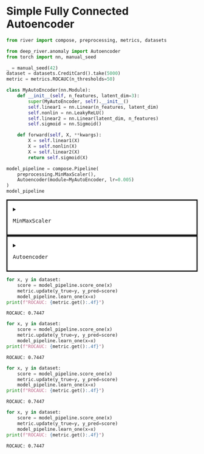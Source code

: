 # Simple Fully Connected Autoencoder


```python
from river import compose, preprocessing, metrics, datasets

from deep_river.anomaly import Autoencoder
from torch import nn, manual_seed
```


```python
_ = manual_seed(42)
dataset = datasets.CreditCard().take(5000)
metric = metrics.ROCAUC(n_thresholds=50)

class MyAutoEncoder(nn.Module):
    def __init__(self, n_features, latent_dim=3):
        super(MyAutoEncoder, self).__init__()
        self.linear1 = nn.Linear(n_features, latent_dim)
        self.nonlin = nn.LeakyReLU()
        self.linear2 = nn.Linear(latent_dim, n_features)
        self.sigmoid = nn.Sigmoid()

    def forward(self, X, **kwargs):
        X = self.linear1(X)
        X = self.nonlin(X)
        X = self.linear2(X)
        return self.sigmoid(X)

model_pipeline = compose.Pipeline(
    preprocessing.MinMaxScaler(),
    Autoencoder(module=MyAutoEncoder, lr=0.005)
)
model_pipeline
```




<div><div class="river-component river-pipeline"><details class="river-component river-estimator"><summary class="river-summary"><pre class="river-estimator-name">MinMaxScaler</pre></summary><code class="river-estimator-params">()

</code></details><details class="river-component river-estimator"><summary class="river-summary"><pre class="river-estimator-name">Autoencoder</pre></summary><code class="river-estimator-params">(
  module=None
  loss_fn="mse_loss"
  optimizer_fn=&lt;class 'torch.optim.sgd.SGD'&gt;
  lr=0.005
  device="cpu"
  seed=42
)

</code></details></div><style scoped>
.river-estimator {
    padding: 1em;
    border-style: solid;
    background: white;
}

.river-pipeline {
    display: flex;
    flex-direction: column;
    align-items: center;
    background: linear-gradient(#000, #000) no-repeat center / 3px 100%;
}

.river-union {
    display: flex;
    flex-direction: row;
    align-items: center;
    justify-content: center;
    padding: 1em;
    border-style: solid;
    background: white;
}

.river-wrapper {
    display: flex;
    flex-direction: column;
    align-items: center;
    justify-content: center;
    padding: 1em;
    border-style: solid;
    background: white;
}

.river-wrapper > .river-estimator {
    margin-top: 1em;
}

/* Vertical spacing between steps */

.river-component + .river-component {
    margin-top: 2em;
}

.river-union > .river-estimator {
    margin-top: 0;
}

.river-union > .pipeline {
    margin-top: 0;
}

/* Spacing within a union of estimators */

.river-union > .river-component + .river-component {
    margin-left: 1em;
}

/* Typography */

.river-estimator-params {
    display: block;
    white-space: pre-wrap;
    font-size: 120%;
    margin-bottom: -1em;
}

.river-estimator > .river-estimator-params,
.river-wrapper > .river-details > river-estimator-params {
    background-color: white !important;
}

.river-estimator-name {
    display: inline;
    margin: 0;
    font-size: 130%;
}

/* Toggle */

.river-summary {
    display: flex;
    align-items:center;
    cursor: pointer;
}

.river-summary > div {
    width: 100%;
}
</style></div>




```python
for x, y in dataset:
    score = model_pipeline.score_one(x)
    metric.update(y_true=y, y_pred=score)
    model_pipeline.learn_one(x=x)
print(f"ROCAUC: {metric.get():.4f}")
```

    ROCAUC: 0.7447



```python
for x, y in dataset:
    score = model_pipeline.score_one(x)
    metric.update(y_true=y, y_pred=score)
    model_pipeline.learn_one(x=x)
print(f"ROCAUC: {metric.get():.4f}")
```

    ROCAUC: 0.7447



```python
for x, y in dataset:
    score = model_pipeline.score_one(x)
    metric.update(y_true=y, y_pred=score)
    model_pipeline.learn_one(x=x)
print(f"ROCAUC: {metric.get():.4f}")
```

    ROCAUC: 0.7447



```python
for x, y in dataset:
    score = model_pipeline.score_one(x)
    metric.update(y_true=y, y_pred=score)
    model_pipeline.learn_one(x=x)
print(f"ROCAUC: {metric.get():.4f}")
```

    ROCAUC: 0.7447

